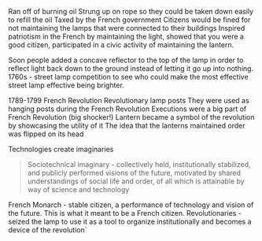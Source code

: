 Ran off of burning oil
Strung up on rope so they could be taken down easily to refill the oil
Taxed by the French government
Citizens would be fined for not maintaining the lamps that were connected to their buildings
Inspired patriotism in the French by maintaining the light, showed that you were a good citizen, participated in a civic activity of maintaining the lantern.

Soon people added a concave reflector to the top of the lamp in order to reflect light back down to the ground instead of letting it go up into nothing.
1760s - street lamp competition to see who could make the most effective street lamp effective being brighter.

1789-1799 French Revolution
Revolutionary lamp posts
They were used as hanging posts during the French Revolution 
Executions were a big part of French Revolution (big shocker!)
Lantern became a symbol of the revolution by showcasing the utility of it
The idea that the lanterns maintained order was flipped on its head

Technologies create imaginaries
>Sociotechnical imaginary - collectively held, institutionally stabilized, and publicly performed visions of the future, motivated by shared understandings of social life and order, of all which is attainable by way of science and technology

French Monarch - stable citizen, a performance of technology and vision of the future. This is what it meant to be a French citizen.
Revolutionaries - seized the lamp to use it as a tool to organize institutionally and becomes a device of the revolution`